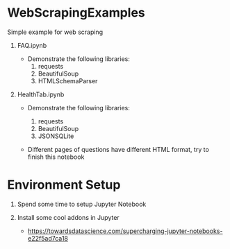 # WebScrapingExamples
Simple example for web scraping



1. FAQ.ipynb
   - Demonstrate the following libraries:
       1. requests
       2. BeautifulSoup
       3. HTMLSchemaParser  


2. HealthTab.ipynb
   - Demonstrate the following libraries:
       1. requests
       2. BeautifulSoup
       3. JSONSQLite  
       
   - Different pages of questions have different HTML format, try to finish this notebook






# Environment Setup

1. Spend some time to setup Jupyter Notebook


2. Install some cool addons in Jupyter 
   - https://towardsdatascience.com/supercharging-jupyter-notebooks-e22f5ad7ca18
